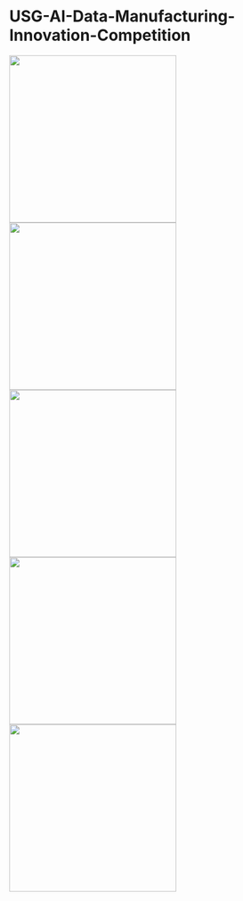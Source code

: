 # USG-AI-Data-Manufacturing-Innovation-Competition

<img src="1.png" width="300"><br>
<img src="2.png" width="300"><br>
<img src="3.png" width="300"><br>
<img src="4.png" width="300"><br>
<img src="5.png" width="300">
